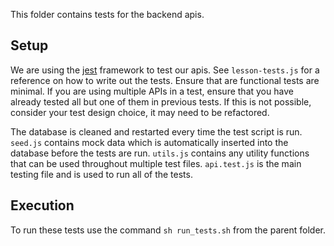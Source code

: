 This folder contains tests for the backend apis.

## Setup
We are using the [jest]((https://jestjs.io/docs/getting-started) ) framework to test our apis. See `lesson-tests.js` for a reference on how to write out the tests. Ensure that are functional tests are minimal. If you are using multiple APIs in a test, ensure that you have already tested all but one of them in previous tests. If this is not possible, consider your test design choice, it may need to be refactored.

The database is cleaned and restarted every time the test script is run. `seed.js` contains mock data which is automatically inserted into the database before the tests are run. `utils.js` contains any utility functions that can be used throughout multiple test files. `api.test.js` is the main testing file and is used to run all of the tests.

## Execution
To run these tests use the command `sh run_tests.sh` from the parent folder.
